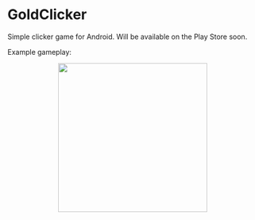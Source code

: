 # GoldClicker
Simple clicker game for Android. Will be available on the Play Store soon.

Example gameplay:
<p align="center">
<img src="https://github.com/vlfom/GoldClicker/raw/master/screenshots/ex1.gif?raw=true" width="300">
</p>
